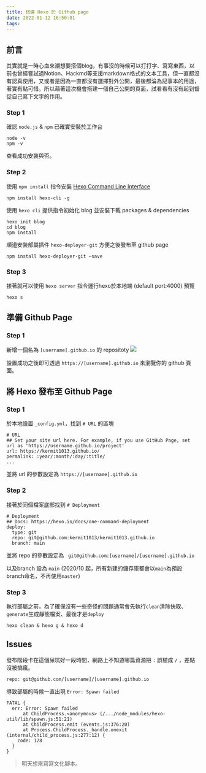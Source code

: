 ```yaml
---
title: 搭建 Hexo 於 Github page
date: 2022-01-12 16:50:01
tags:
---
```


## 前言
其實就是一時心血來潮想要搭個blog，有事沒的時候可以打打字、寫寫東西，以前也曾經嘗試過Notion、Hackmd等支援markdown格式的文本工具，但一直都沒有認真使用，又或者是因為一直都沒有選擇對外公開，最後都淪為記事本的用途，著實有點可惜。所以藉著這次機會搭建一個自己公開的頁面，試看看有沒有起到督促自己寫下文字的作用。


### Step 1

確認 `node.js` & `npm` 已確實安裝於工作台
```
node -v
npm -v
```
查看成功安裝與否。

### Step 2

使用 `npm install` 指令安裝 [Hexo Command Line Interface](https://hexo.io/zh-tw/)
```
npm install hexo-cli -g
```
使用 `hexo cli` 提供指令初始化 blog 並安裝下載 packages & dependencies
```
hexo init blog
cd blog
npm install
```
順道安裝部屬插件 `hexo-deployer-git`  方便之後發布至 github page
```
npm install hexo-deployer-git –save
```
### Step 3
接著就可以使用 `hexo server` 指令運行hexo於本地端 (default port:4000) 預覽
```
hexo s
```

## 準備 Github Page
### Step 1

新增一個名為 `[username].github.io` 的 repositoty
![](/images/new-repo.png)

設置成功之後即可透過 `https://[username].github.io` 來瀏覽你的 github 頁面。


## 將 Hexo 發布至 Github Page
### Step 1
於本地設置 `_config.yml`，找到 `# URL` 的區塊
```
# URL
## Set your site url here. For example, if you use GitHub Page, set url as 'https://username.github.io/project'
url: https://kermit1013.github.io/
permalink: :year/:month/:day/:title/
...
```
並將 url 的參數設定為 `https://[username].github.io`

### Step 2
接著於同個檔案底部找到 `# Deployment`
```
# Deployment
## Docs: https://hexo.io/docs/one-command-deployment
deploy:
  type: git
  repo: git@github.com:kermit1013/kermit1013.github.io
  branch: main
```
並將 repo 的參數設定為 ` git@github.com:[username]/[username].github.io`

以及branch 設為 `main`  (2020/10 起，所有新建的儲存庫都會以`main`為預設branch命名，不再使用`master`)

### Step 3
執行部屬之前，為了確保沒有一些奇怪的問題通常會先執行`clean`清除快取、`generate`生成靜態檔案、最後才是`deploy`
```
hexo clean & hexo g & hexo d
```

## Issues
發布階段卡在這個屎坑好一段時間，網路上不知道哪篇資源把 `:` 誤植成 `/` ，差點沒被搞瘋。
```
repo: git@github.com/[username]/[username].github.io 
```
導致部屬的時候一直出現 `Error: Spawn failed`
```
FATAL {
  err: Error: Spawn failed
      at ChildProcess.<anonymous> (/.../node_modules/hexo-util/lib/spawn.js:51:21)
      at ChildProcess.emit (events.js:376:20)
      at Process.ChildProcess._handle.onexit (internal/child_process.js:277:12) {
    code: 128
  }
} 
```



> 明天想來寫寫文化腳本。

